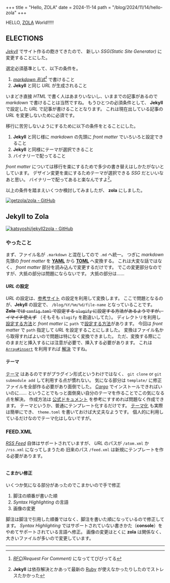 +++
title = "Hello, ZOLA"
date = 2024-11-14
path = "/blog/2024/11/14/hello-zola"
+++

HELLO, [ZOLA](https://www.getzola.org) World!!!!!

## ELECTIONS

_[Jekyll](http://jekyllrb.com/)_ でサイト作るの飽きてきたので、
新しい _SSG(Static Site Generator)_ に変更することにした。

選定必須基準として、以下の条件を。

1. _[markdown 形式](https://tex2e.github.io/rfc-translater/html/rfc7763.html)_[^markdown] で書けること
1. **Jekyll** と同じ _URL_ が生成されること

いまどき直接 _HTML_ で書く人はあまりいないし、いままでの記事があるので _markdown_ で書けることは当然ですね。
もうひとつの必須条件として、 **Jekyll** で設定した _URL_ で記事が書けることとなります。
これは現在出している記事の _URL_ を変更しないために必須です。

移行に苦労しないようにするために以下の条件をとることにした。

1. **Jekyll** と同じ様に _markdown_ の先頭に _front matter_ でいろいろと設定できること
1. **Jekyll** と同様にテーマが選択できること
1. バイナリーで配ってること

_front matter_ については移行を楽にするためで多少の書き替えはしかたがないとしています。
デザイン変更を楽にするためテーマが選択できる _SSG_ だといいなあと思い。
バイナリーで配ってあると楽なんですよ[^binary]。

以上の条件を踏まえいくつか検討してみましたが、 **zola** にしました。

[![getzola/zola - GitHub](https://gh-card.dev/repos/getzola/zola.svg)](https://github.com/getzola/zola)

## Jekyll to Zola

[![katsyoshi/jekyll2zola - GitHub](https://gh-card.dev/repos/katsyoshi/jekyll2zola.svg)](https://github.com/katsyoshi/jekyll2zola)

### やったこと

まず、ファイル名が `.markdown` と混在してので `.md` へ統一。
つぎに _markdown_ 先頭の _front matter_ を [**YAML**](https://yaml.org) から [**TOML**](https://toml.io) へ変換する。
これは大変な話ではなく、 _front matter_ 部分を読み込んで変更するだけです。
でこの変更部分なのですが、大抵の部分は問題にならないです。
大抵の部分は……

#### _URL_ の設定

_URL_ の設定は、[参考サイト](https://zenn.dev/anz/scraps/ebf857a5cbcfb6#front-matter-%E3%81%A7%E5%88%B6%E5%BE%A1%E3%81%99%E3%82%8B%E6%96%B9%E6%B3%95) の設定を利用して変換します。
ここで問題となるのが、**Jekyll** の設定で、 `/blog/%Y/%m/%d/file-name` となっていることです。
~~**Zola** では `config.toml` で設定する `slugify` に設定する方法があるようですが、イマイチ使えず~~
（そもそも `slugify` を勘違いしてた）。
ディレクトリを利用し[設定する方法](https://www.getzola.org/documentation/content/overview/)と _front matter_ に `path` で[設定する方法](https://www.getzola.org/documentation/content/page/)があります。
今回は _front matter_ で `path` 指定して _URL_ を設定することにしました。
変換はファイル名から取得すればよいので問題は特になく変換できました。
ただ、変換する際にこのままだと挿入するには注意が必要で、挿入する必要があります。
これは [`Array#insert`](https://docs.ruby-lang.org/ja/3.3/method/Array/i/insert.html) を利用すれば [解決](https://github.com/katsyoshi/jekyll2zola/blob/main/lib/jekyll2zola/converter.rb#L34) ですね。

#### テーマ

[テーマ](https://www.getzola.org/themes/) はあるのですがプラグイン形式というわけではなく、 `git clone` or `git submodule add` して利用する点が慣れない。
気になる部分は `template/` に修正ファイルを全部作る必要があり面倒でした。
[_Cargo_](https://crates.io/) でインストールできればいいのに……
ということでもっと面倒臭い自分のテーマを作ることでこの気になる点を解決。
作成方法は [公式ドキュメント](https://www.getzola.org/documentation/getting-started/overview/#templates) を参考にすすめれば問題なく作成できます。
テーマというか、普通にテンプレート化するだけです。
[テーマ化](https://www.getzola.org/documentation/themes/creating-a-theme/) も実際は簡単にでき、 `theme.toml` を書いておけば大丈夫なようです。
個人的に利用しているだけなのでテーマ化はしないですが。

### FEED.XML

_[RSS Feed](https://www.rssboard.org/rss-specification)_ 自体はサポートされていますが、 _URL_ のパスが `/atom.xml` か `/rss.xml` になってしまうため
旧来のパス `/feed.xml` は新規にテンプレートを作る必要があります。

```xml
```

#### こまかい修正
いくつか気になる部分があったのでこまかいので手で修正

1. 脚注の順番が書いた順
1. _Syntax Highlighting_ の言語
1. 画像の変更

脚注は脚注で引用した順番ではなく、脚注を書いた順になっているので修正してます。
_Syntax Highlighting_ ではサポートされていない書きかた（**console**）をやめてサポートされている言語へ修正。
画像の変更はとくに **zola** は関係なく、大きいファイルが多いので変更しています。

<hr>

[^markdown]: _[RFC](https://www.ietf.org/process/rfcs/)(Request For Comment)_ になっててびびってる
[^binary]: **Jekyll** は依存解決とかあって最新の [Ruby](https://www.ruby-lang.org) が使えなかったりしたのでストレスたかかった
